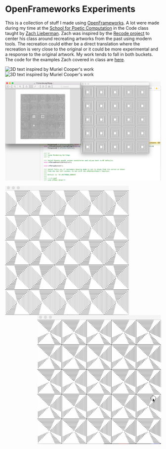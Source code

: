 # OpenFrameworks Experiments

This is a collection of stuff I made using [OpenFrameworks](http://openframeworks.cc/). A lot were made during my time at the [School for Poetic Computation](http://sfpc.io/) in the Code class taught by [Zach Lieberman](http://thesystemis.com/).  Zach was inspired by the [Recode project](http://recodeproject.com/) to center his class around recreating artworks from the past using modern tools. The recreation could either be a direct translation where the recreation is very close to the original or it could be more experimental and a response to the original artwork. My work tends to fall in both buckets. The code for the examples Zach covered in class are [here](https://github.com/ofZach/sfpcRecreatingThePastSpring2018).

![3D text inspired by Muriel Cooper's work](imgs/muriel-3D-2.gif)
![3D text inspired by Muriel Cooper's work](imgs/muriel-3D.gif)

![Vera Molnar work, left is my recreation, right is original](imgs/vera-comparison.png)
<div align="center">
  <img align="left" width="400" alt="Vera Molnar animation" src="imgs/vera2.gif"/>
  <img align="right" width="400" alt="Vera Molnar animation" src="imgs/vera1.gif"/>
</div>
